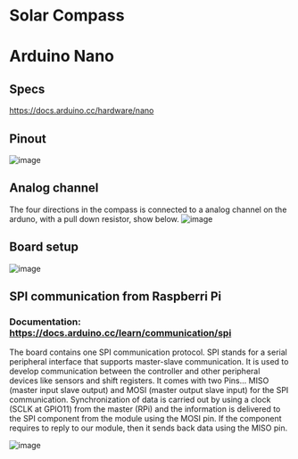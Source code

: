 # Solar Compass

# Arduino Nano
## Specs 
https://docs.arduino.cc/hardware/nano

## Pinout
![image](https://user-images.githubusercontent.com/44589560/201916338-a2d3ea0d-214c-4934-bbfb-d390d78bbc98.png)

## Analog channel
The four directions in the compass is connected to a analog channel on the arduno, with a pull down resistor, show below.
![image](https://user-images.githubusercontent.com/44589560/201906951-660a846c-a439-447e-9d2b-d1806e7c79a7.png)

## Board setup
![image](https://user-images.githubusercontent.com/44589560/201929221-8204589a-25f3-4151-a52f-d69fde7f68bc.png)


## SPI communication from Raspberri Pi
### Documentation: https://docs.arduino.cc/learn/communication/spi

The board contains one SPI communication protocol. SPI stands for a serial peripheral interface that supports master-slave communication. It is used to develop communication between the controller and other peripheral devices like sensors and shift registers. It comes with two Pins… MISO (master input slave output) and MOSI (master output slave input) for the SPI communication. Synchronization of data is carried out by using a clock (SCLK at GPIO11) from the master (RPi) and the information is delivered to the SPI component from the module using the MOSI pin. If the component requires to reply to our module, then it sends back data using the MISO pin.

![image](https://user-images.githubusercontent.com/44589560/201907420-d5ee2ecc-91aa-476a-975c-fa7107289e4e.png)
 
